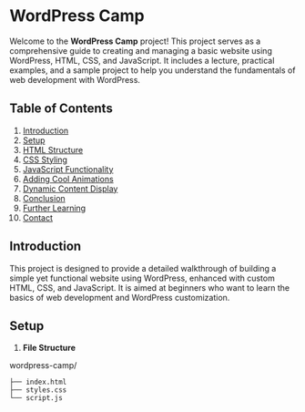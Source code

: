 # WordPress Camp

Welcome to the **WordPress Camp** project! This project serves as a comprehensive guide to creating and managing a basic website using WordPress, HTML, CSS, and JavaScript. It includes a lecture, practical examples, and a sample project to help you understand the fundamentals of web development with WordPress.

## Table of Contents

1. [Introduction](#introduction)
2. [Setup](#setup)
3. [HTML Structure](#html-structure)
4. [CSS Styling](#css-styling)
5. [JavaScript Functionality](#javascript-functionality)
6. [Adding Cool Animations](#adding-cool-animations)
7. [Dynamic Content Display](#dynamic-content-display)
8. [Conclusion](#conclusion)
9. [Further Learning](#further-learning)
10. [Contact](#contact)

## Introduction

This project is designed to provide a detailed walkthrough of building a simple yet functional website using WordPress, enhanced with custom HTML, CSS, and JavaScript. It is aimed at beginners who want to learn the basics of web development and WordPress customization.

## Setup

1. **File Structure**

wordpress-camp/

    ├── index.html
    ├── styles.css
    └── script.js
